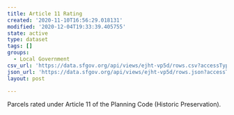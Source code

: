 ```yaml
---
title: Article 11 Rating
created: '2020-11-10T16:56:29.018131'
modified: '2020-12-04T19:33:39.405755'
state: active
type: dataset
tags: []
groups:
  - Local Government
csv_url: 'https://data.sfgov.org/api/views/ejht-vp5d/rows.csv?accessType=DOWNLOAD'
json_url: 'https://data.sfgov.org/api/views/ejht-vp5d/rows.json?accessType=DOWNLOAD'
layout: post

---
```

Parcels rated under Article 11 of the Planning Code (Historic Preservation).
